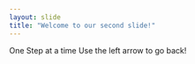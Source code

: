 ```yaml
---
layout: slide
title: "Welcome to our second slide!"
---
```

One Step at a time
Use the left arrow to go back!
